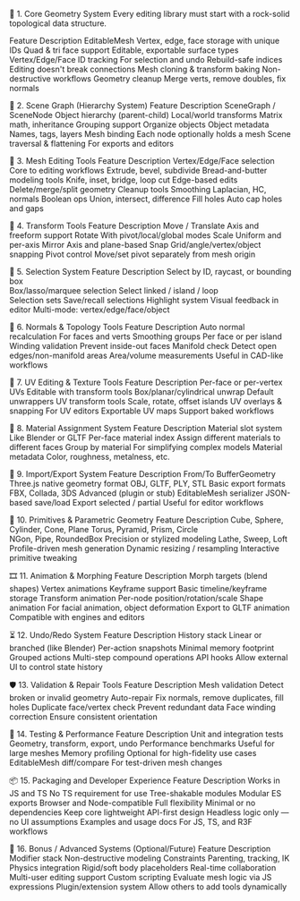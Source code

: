 🧱 1. Core Geometry System
Every editing library must start with a rock-solid topological data structure.

Feature	Description
EditableMesh	Vertex, edge, face storage with unique IDs
Quad & tri face support	Editable, exportable surface types
Vertex/Edge/Face ID tracking	For selection and undo
Rebuild-safe indices	Editing doesn't break connections
Mesh cloning & transform baking	Non-destructive workflows
Geometry cleanup	Merge verts, remove doubles, fix normals

🧠 2. Scene Graph (Hierarchy System)
Feature	Description
SceneGraph / SceneNode	Object hierarchy (parent-child)
Local/world transforms	Matrix math, inheritance
Grouping support	Organize objects
Object metadata	Names, tags, layers
Mesh binding	Each node optionally holds a mesh
Scene traversal & flattening	For exports and editors

🧰 3. Mesh Editing Tools
Feature	Description
Vertex/Edge/Face selection	Core to editing workflows
Extrude, bevel, subdivide	Bread-and-butter modeling tools
Knife, inset, bridge, loop cut	Edge-based edits
Delete/merge/split geometry	Cleanup tools
Smoothing	Laplacian, HC, normals
Boolean ops	Union, intersect, difference
Fill holes	Auto cap holes and gaps

🔀 4. Transform Tools
Feature	Description
Move / Translate	Axis and freeform support
Rotate	With pivot/local/global modes
Scale	Uniform and per-axis
Mirror	Axis and plane-based
Snap	Grid/angle/vertex/object snapping
Pivot control	Move/set pivot separately from mesh origin

🎯 5. Selection System
Feature	Description
Select by ID, raycast, or bounding box	
Box/lasso/marquee selection	
Select linked / island / loop	
Selection sets	Save/recall selections
Highlight system	Visual feedback in editor
Multi-mode: vertex/edge/face/object	

🧮 6. Normals & Topology Tools
Feature	Description
Auto normal recalculation	For faces and verts
Smoothing groups	Per face or per island
Winding validation	Prevent inside-out faces
Manifold check	Detect open edges/non-manifold areas
Area/volume measurements	Useful in CAD-like workflows

🎨 7. UV Editing & Texture Tools
Feature	Description
Per-face or per-vertex UVs	Editable with transform tools
Box/planar/cylindrical unwrap	Default unwrappers
UV transform tools	Scale, rotate, offset islands
UV overlays & snapping	For UV editors
Exportable UV maps	Support baked workflows

🧵 8. Material Assignment System
Feature	Description
Material slot system	Like Blender or GLTF
Per-face material index	Assign different materials to different faces
Group by material	For simplifying complex models
Material metadata	Color, roughness, metalness, etc.

🔁 9. Import/Export System
Feature	Description
From/To BufferGeometry	Three.js native geometry format
OBJ, GLTF, PLY, STL	Basic export formats
FBX, Collada, 3DS	Advanced (plugin or stub)
EditableMesh serializer	JSON-based save/load
Export selected / partial	Useful for editor workflows

🧩 10. Primitives & Parametric Geometry
Feature	Description
Cube, Sphere, Cylinder, Cone, Plane	
Torus, Pyramid, Prism, Circle	
NGon, Pipe, RoundedBox	Precision or stylized modeling
Lathe, Sweep, Loft	Profile-driven mesh generation
Dynamic resizing / resampling	Interactive primitive tweaking

🎞 11. Animation & Morphing
Feature	Description
Morph targets (blend shapes)	Vertex animations
Keyframe support	Basic timeline/keyframe storage
Transform animation	Per-node position/rotation/scale
Shape animation	For facial animation, object deformation
Export to GLTF animation	Compatible with engines and editors

⏳ 12. Undo/Redo System
Feature	Description
History stack	Linear or branched (like Blender)
Per-action snapshots	Minimal memory footprint
Grouped actions	Multi-step compound operations
API hooks	Allow external UI to control state history

🛡 13. Validation & Repair Tools
Feature	Description
Mesh validation	Detect broken or invalid geometry
Auto-repair	Fix normals, remove duplicates, fill holes
Duplicate face/vertex check	Prevent redundant data
Face winding correction	Ensure consistent orientation

🧪 14. Testing & Performance
Feature	Description
Unit and integration tests	Geometry, transform, export, undo
Performance benchmarks	Useful for large meshes
Memory profiling	Optional for high-fidelity use cases
EditableMesh diff/compare	For test-driven mesh changes

📦 15. Packaging and Developer Experience
Feature	Description
Works in JS and TS	No TS requirement for use
Tree-shakable modules	Modular ES exports
Browser and Node-compatible	Full flexibility
Minimal or no dependencies	Keep core lightweight
API-first design	Headless logic only — no UI assumptions
Examples and usage docs	For JS, TS, and R3F workflows

🧠 16. Bonus / Advanced Systems (Optional/Future)
Feature	Description
Modifier stack	Non-destructive modeling
Constraints	Parenting, tracking, IK
Physics integration	Rigid/soft body placeholders
Real-time collaboration	Multi-user editing support
Custom scripting	Evaluate mesh logic via JS expressions
Plugin/extension system	Allow others to add tools dynamically